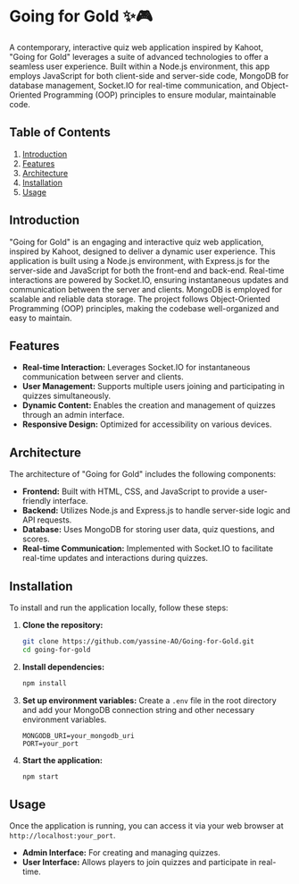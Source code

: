 # Going for Gold ✨🎮

A contemporary, interactive quiz web application inspired by Kahoot, "Going for Gold" leverages a suite of advanced technologies to offer a seamless user experience. Built within a Node.js environment, this app employs JavaScript for both client-side and server-side code, MongoDB for database management, Socket.IO for real-time communication, and Object-Oriented Programming (OOP) principles to ensure modular, maintainable code.

## Table of Contents
1. [Introduction](#introduction)
2. [Features](#features)
3. [Architecture](#architecture)
4. [Installation](#installation)
5. [Usage](#usage)


## Introduction 

"Going for Gold" is an engaging and interactive quiz web application, inspired by Kahoot, designed to deliver a dynamic user experience. This application is built using a Node.js environment, with Express.js for the server-side and JavaScript for both the front-end and back-end. Real-time interactions are powered by Socket.IO, ensuring instantaneous updates and communication between the server and clients. MongoDB is employed for scalable and reliable data storage. The project follows Object-Oriented Programming (OOP) principles, making the codebase well-organized and easy to maintain.

## Features 

- **Real-time Interaction:** Leverages Socket.IO for instantaneous communication between server and clients.
- **User Management:** Supports multiple users joining and participating in quizzes simultaneously.
- **Dynamic Content:** Enables the creation and management of quizzes through an admin interface.
- **Responsive Design:** Optimized for accessibility on various devices.

## Architecture 

The architecture of "Going for Gold" includes the following components:

- **Frontend:** Built with HTML, CSS, and JavaScript to provide a user-friendly interface.
- **Backend:** Utilizes Node.js and Express.js to handle server-side logic and API requests.
- **Database:** Uses MongoDB for storing user data, quiz questions, and scores.
- **Real-time Communication:** Implemented with Socket.IO to facilitate real-time updates and interactions during quizzes.

## Installation 

To install and run the application locally, follow these steps:

1. **Clone the repository:**

    ```bash
    git clone https://github.com/yassine-AO/Going-for-Gold.git
    cd going-for-gold
    ```

2. **Install dependencies:**

    ```bash
    npm install
    ```

3. **Set up environment variables:** Create a `.env` file in the root directory and add your MongoDB connection string and other necessary environment variables.

    ```text
    MONGODB_URI=your_mongodb_uri
    PORT=your_port
    ```

4. **Start the application:**

    ```bash
    npm start
    ```

## Usage 

Once the application is running, you can access it via your web browser at `http://localhost:your_port`.

- **Admin Interface:** For creating and managing quizzes.
- **User Interface:** Allows players to join quizzes and participate in real-time.

